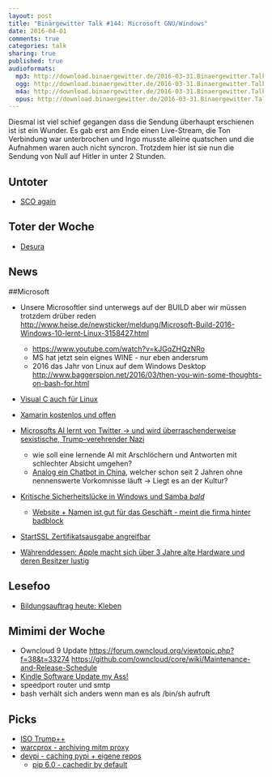 ```yaml
---
layout: post
title: "Binärgewitter Talk #144: Microsoft GNU/Windows"
date: 2016-04-01
comments: true
categories: talk
sharing: true
published: true
audioformats:
  mp3: http://download.binaergewitter.de/2016-03-31.Binaergewitter.Talk.144.mp3
  ogg: http://download.binaergewitter.de/2016-03-31.Binaergewitter.Talk.144.ogg
  m4a: http://download.binaergewitter.de/2016-03-31.Binaergewitter.Talk.144.m4a
  opus: http://download.binaergewitter.de/2016-03-31.Binaergewitter.Talk.144.opus
---
```


Diesmal ist viel schief gegangen dass die Sendung überhaupt erschienen ist ist ein Wunder. Es gab erst am Ende einen Live-Stream, die Ton Verbindung war unterbrochen und Ingo musste alleine quatschen und die Aufnahmen waren auch nicht syncron. Trotzdem hier ist sie nun die Sendung von Null auf Hitler in unter 2 Stunden.

## Untoter
- [SCO again]( https://linux.slashdot.org/story/16/03/31/0534206/13-year-old-linux-dispute-returns-as-sco-files-new-appeal )

## Toter der Woche
- [Desura]( http://www.pro-linux.de/news/1/23379/spielevertriebsplattform-desura-nicht-mehr-erreichbar.html )

## News

##Microsoft

- Unsere Microsoftler sind unterwegs auf der BUILD aber wir müssen trotzdem drüber reden
    http://www.heise.de/newsticker/meldung/Microsoft-Build-2016-Windows-10-lernt-Linux-3158427.html
    - https://www.youtube.com/watch?v=kJGqZHQzNRo
    - MS hat jetzt sein eignes WINE - nur eben andersrum
    - 2016 das Jahr von Linux auf dem Windows Desktop
    http://www.baggerspion.net/2016/03/then-you-win-some-thoughts-on-bash-for.html
- [Visual C auch für Linux]( http://www.heise.de/newsticker/meldung/Microsoft-Build-2016-Visual-C-jetzt-auch-fuer-Linux-3159540.html )    
- [Xamarin kostenlos und offen]( https://blog.xamarin.com/xamarin-for-all/ )
- [Microsofts AI lernt von Twitter -> und wird überraschenderweise sexistische, Trump-verehrender Nazi](http://www.telegraph.co.uk/technology/2016/03/24/microsofts-teen-girl-ai-turns-into-a-hitler-loving-sex-robot-wit/ )
    - wie soll eine lernende AI mit Arschlöchern und Antworten mit schlechter Absicht umgehen?
    - [Analog ein Chatbot in China](https://www.inverse.com/article/13387-microsoft-s-chinese-chatbot-that-actually-works ), welcher schon seit 2 Jahren ohne nennenswerte Vorkomnisse läuft -> Liegt es an der Kultur?

- [Kritische Sicherheitslücke in Windows und Samba *bald*]( http://www.pro-linux.de/news/1/23388/samba-warnt-vor-kritischer-sicherheitsl%C3%BCcke.html )
  * [Website + Namen ist gut für das Geschäft - meint die firma hinter badblock]( http://www.csoonline.com/article/3047221/techology-business/company-behind-the-badlock-disclosure-says-pre-patch-hype-is-good-for-business.html?nsdr=true ) 
- [StartSSL Zertifikatsausgabe angreifbar]( http://oalmanna.blogspot.de/2016/03/startssl-domain-validation.html?m=1 )
- [Währenddessen: Apple macht sich über 3 Jahre alte Hardware und deren Besitzer lustig]( https://apple.slashdot.org/story/16/03/23/1549228/that-awkward-moment-when-apple-mocked-good-hardware-and-poor-people )

## Lesefoo
- [Bildungsauftrag heute: Kleben]( http://makezine.com/2016/03/25/dont-glue-anything-without-handy-reference-chart/ )

## Mimimi der Woche
- Owncloud 9 Update
https://forum.owncloud.org/viewtopic.php?f=38&t=33274
https://github.com/owncloud/core/wiki/Maintenance-and-Release-Schedule
- [Kindle Software Update my Ass!]( http://www.amazon.com/gp/help/customer/display.html?nodeId=200529700 )
- speedport router und smtp
- bash verhält sich anders wenn man es als /bin/sh aufruft

## Picks
- [ISO Trump++]( https://twitter.com/isotrumpp )
- [warcprox - archiving mitm proxy]( https://github.com/internetarchive/warcprox )
- [devpi - caching pypi + eigene repos]( http://doc.devpi.net/latest/ )
  * [pip 6.0 - cachedir by default]( https://pip.pypa.io/en/latest/reference/pip_install/#caching )
